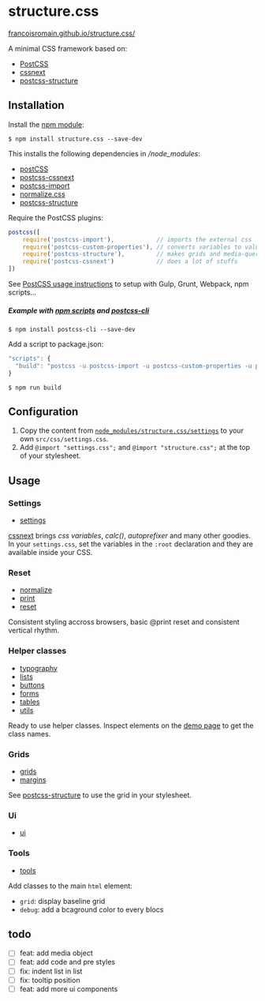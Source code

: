 # structure.css

[francoisromain.github.io/structure.css/](http://francoisromain.github.io/structure.css/)

A minimal CSS framework based on:

- [PostCSS](http://postcss.org/)
- [cssnext](http://cssnext.io)
- [postcss-structure](http://francoisromain.github.io/postcss-structure/)

## Installation

Install the [npm module](https://www.npmjs.com/package/structure.css):

    $ npm install structure.css --save-dev

This installs the following dependencies in */node_modules*:

- [postCSS](https://www.npmjs.com/package/postcss)
- [postcss-cssnext](https://www.npmjs.com/package/postcss-cssnext)
- [postcss-import](https://www.npmjs.com/package/postcss-import)
- [normalize.css](https://www.npmjs.com/package/normalize-css)
- [postcss-structure](https://www.npmjs.com/package/postcss-structure)

Require the PostCSS plugins:

``` js
postcss([ 
    require('postcss-import'),            // imports the external css
    require('postcss-custom-properties'), // converts variables to values
    require('postcss-structure'),         // makes grids and media-queries
    require('postcss-cssnext')            // does a lot of stuffs
])
```

See [PostCSS usage instructions](https://github.com/postcss/postcss#usage) to setup with Gulp, Grunt, Webpack, npm scripts…

##### Example with [npm scripts](https://docs.npmjs.com/misc/scripts) and [postcss-cli](https://www.npmjs.com/package/postcss-cli)

    $ npm install postcss-cli --save-dev

Add a script to package.json:

```js
"scripts": {
  "build": "postcss -u postcss-import -u postcss-custom-properties -u postcss-structure -u postcss-cssnext -i src/css/styles.css -o dist/css/styles.css"
}
```

    $ npm run build


## Configuration

1. Copy the content from [`node_modules/structure.css/settings`](https://raw.githubusercontent.com/francoisromain/structure.css/master/settings.css) to your own `src/css/settings.css`.
2. Add `@import "settings.css";` and `@import "structure.css";` at the top of your stylesheet.

## Usage

### Settings

- [settings](https://github.com/francoisromain/structure.css/blob/master/settings.css)

[cssnext](http://cssnext.io) brings _css variables_, _calc()_, _autoprefixer_ and many other goodies. In your `settings.css`, set the variables in the `:root` declaration and they are available inside your CSS.

### Reset

- [normalize](https://github.com/necolas/normalize.css/blob/master/normalize.css)
- [print](https://github.com/francoisromain/structure.css/blob/master/print.css)
- [reset](https://github.com/francoisromain/structure.css/blob/master/reset.css)

Consistent styling accross browsers, basic @print reset and consistent vertical rhythm. 


### Helper classes

- [typography](https://github.com/francoisromain/structure.css/blob/master/typography.css)
- [lists](https://github.com/francoisromain/structure.css/blob/master/lists.css)
- [buttons](https://github.com/francoisromain/structure.css/blob/master/buttons.css)
- [forms](https://github.com/francoisromain/structure.css/blob/master/forms.css)
- [tables](https://github.com/francoisromain/structure.css/blob/master/tables.css)
- [utils](https://github.com/francoisromain/structure.css/blob/master/utils.css)

Ready to use helper classes. Inspect elements on the [demo page](http://francoisromain.github.io/structure.css/) to get the class names.

### Grids

- [grids](https://github.com/francoisromain/structure.css/blob/master/grids.css)
- [margins](https://github.com/francoisromain/structure.css/blob/master/margins.css)

See [postcss-structure](https://github.com/francoisromain/postcss-structure#usage) to use the grid in your stylesheet.

### Ui

- [ui](https://github.com/francoisromain/structure.css/blob/master/ui.css)

### Tools

- [tools](https://github.com/francoisromain/structure.css/blob/master/tools.css)

Add classes to the main `html` element: 

- `grid`: display baseline grid
- `debug`: add a bcaground color to every blocs

## todo

- [ ] feat: add media object
- [ ] feat: add code and pre styles
- [ ] fix: indent list in list
- [ ] fix: tooltip position
- [ ] feat: add more ui components